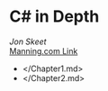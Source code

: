 # C\# in Depth

*Jon Skeet*  
[Manning.com Link](https://www.manning.com/books/c-sharp-in-depth-fourth-edition?query=c#%20in%20depth)

* </Chapter1.md>
* </Chapter2.md>
